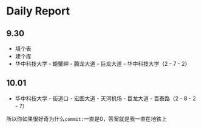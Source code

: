 # Daily Report

## 9.30

- 填个表
- 建个库
- 华中科技大学 - 螃蟹岬 - 腾龙大道 - 巨龙大道 - 华中科技大学（2 - 7 - 2）

## 10.01

- 华中科技大学 - 街道口 - 宏图大道 - 天河机场 - 巨龙大道 - 百泰路（2 - 8 - 2 - 7）

所以你如果很好奇为什么`commit:`一直是0，答案就是我一直在地铁上


